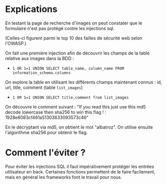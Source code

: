 # Explications

En testant la page de recherche d'images on peut constater que le formulaire n'est pas protégé contre les injections sql.

(Celles-ci figurent parmi le top 10 des failles de sécurité web selon l'OWASP.)

On fait une première injection afin de découvrir les champs de la table relative aux images dans la BDD :

- `1 OR 1=1 UNION SELECT table_name, column_name FROM information_schema.columns`

On explore la table en utilisant les différents champs maintenant connus : id, url, title, comment (table `list_images`)

- `1 OR 1=1 UNION SELECT title,comment from list_images`

On découvre le comment suivant : "If you read this just use this md5 decode lowercase then sha256 to win this flag ! : 1928e8083cf461a51303633093573c46"

En le décryptant via md5, on obtient le mot "albatroz". On utilise ensuite l'algorithme sha256 pour obtenir le flag.

# Comment l'éviter ?

Pour éviter les injections SQL il faut impérativement protéger les entrées utilisateur en back. Certaines fonctions permettent de le faire facilement, mais en général les frameworks font le travail pour nous.
